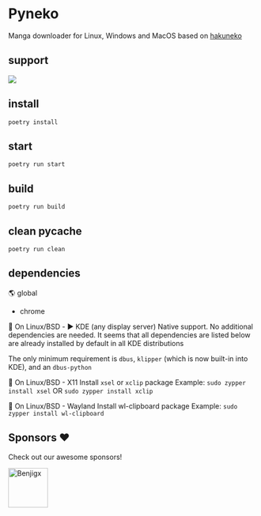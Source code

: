 # Pyneko

Manga downloader for Linux, Windows and MacOS based on [hakuneko](https://github.com/manga-download/hakuneko)

## support
[![](https://dcbadge.limes.pink/api/server/EYm6svnw5b)](https://discord.gg/EYm6svnw5b)

## install

``poetry install``

## start

``poetry run start``

## build

``poetry run build``

## clean __pycache__

``poetry run clean``


## dependencies

🌎 global

- chrome

🐧 On Linux/BSD - ▶️ KDE (any display server)
Native support. No additional dependencies are needed.
It seems that all dependencies are listed below are already installed by default in all KDE distributions

The only minimum requirement is ``dbus``, ``klipper`` (which is now built-in into KDE), and an ``dbus-python``

🐧 On Linux/BSD - X11
Install ``xsel`` or ``xclip`` package
Example: ``sudo zypper install xsel`` OR ``sudo zypper install xclip``

🐧 On Linux/BSD - Wayland
Install wl-clipboard package
Example: ``sudo zypper install wl-clipboard``

## Sponsors ❤️

Check out our awesome sponsors!

<a href="https://github.com/Benjigx"><img src="https://github.com/Benjigx.png" width="80px" alt="Benjigx" /></a>&nbsp;&nbsp;